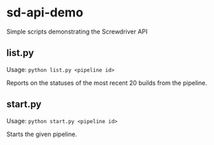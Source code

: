 # sd-api-demo
Simple scripts demonstrating the Screwdriver API

## list.py
Usage: `python list.py <pipeline id>`

Reports on the statuses of the most recent 20 builds from the pipeline.

## start.py
Usage: `python start.py <pipeline id>`

Starts the given pipeline.
